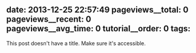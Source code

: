 date: 2013-12-25 22:57:49
pageviews__total: 0  
pageviews__recent: 0  
pageviews__avg_time: 0
tutorial__order: 0
tags:
---

This post doesn't have a title. Make sure it's accessible.
